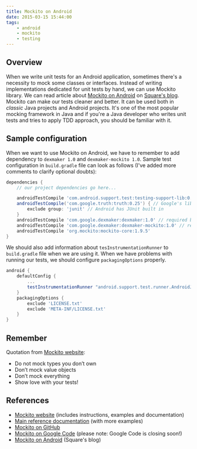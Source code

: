 ```yaml
---
title: Mockito on Android
date: 2015-03-15 15:44:00
tags:
	- android
	- mockito
	- testing
---
```


Overview
--------

When we write unit tests for an Android application, sometimes there's a necessity to mock some classes or interfaces. Instead of writing implementations dedicated for unit tests by hand, we can use Mockito library. We can read article about [Mockito on Android](https://corner.squareup.com/2012/10/mockito-android.html) on [Square's blog](https://corner.squareup.com/). Mockito can make our tests cleaner and better. It can be used both in _classic_ Java projects and Android projects. It's one of the most popular mocking framework in Java and if you're a Java developer who writes unit tests and tries to apply TDD approach, you should be familiar with it.

Sample configuration
--------------------

When we want to use Mockito on Android, we have to remember to add dependency to `dexmaker 1.0` and `dexmaker-mockito 1.0`. Sample test configuration in `build.gradle` file can look as follows (I've added more comments to clarify optional doubts):

```gradle
dependencies {
    // our project dependencies go here...

    androidTestCompile 'com.android.support.test:testing-support-lib:0.1' // Android testing support library
    androidTestCompile('com.google.truth:truth:0.25') { // Google's library for assertions (not required by Mockito)
        exclude group: 'junit' // Android has JUnit built in
    }
    androidTestCompile 'com.google.dexmaker:dexmaker:1.0' // required by Mockito
    androidTestCompile 'com.google.dexmaker:dexmaker-mockito:1.0' // required by Mockito
    androidTestCompile 'org.mockito:mockito-core:1.9.5'
}
```

We should also add information about `tesInstrumentationRunner` to `build.gradle` file when we are using it. When we have problems with running our tests, we should configure `packagingOptions` properly.

```gradle
android {
    defaultConfig {
        ...
        testInstrumentationRunner "android.support.test.runner.AndroidJUnitRunner"
    }
    packagingOptions {
        exclude 'LICENSE.txt'
        exclude 'META-INF/LICENSE.txt'
    }
}
```

Remember
--------

Quotation from [Mockito website](http://mockito.org/):

*   Do not mock types you don’t own
*   Don’t mock value objects
*   Don’t mock everything
*   Show love with your tests!

References
----------

*   [Mockito website](http://mockito.org/) (includes instructions, examples and documentation)
*   [Main reference documentation](http://site.mockito.org/mockito/docs/current/org/mockito/Mockito.html) (with more examples)
*   [Mockito on GitHub](https://github.com/mockito/mockito)
*   [Mockito on Google Code](https://code.google.com/p/mockito/) (please note: Google Code is closing soon!)
*   [Mockito on Android](https://corner.squareup.com/2012/10/mockito-android.html) (Square's blog)
